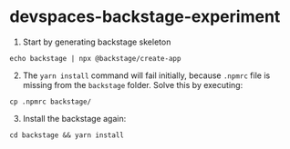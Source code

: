 # devspaces-backstage-experiment

1) Start by generating backstage skeleton

```
echo backstage | npx @backstage/create-app
```

2) The `yarn install` command will fail initially, because `.npmrc` file is missing from the `backstage` folder. Solve this by executing:


```
cp .npmrc backstage/
```

3) Install the backstage again:


```cd backstage && yarn install```
